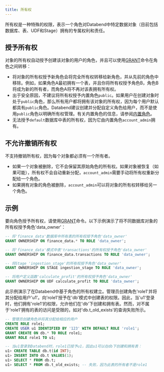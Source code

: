 ```yaml
---
title: 所有权
---
```


所有权是一种特殊的权限，表示一个角色对Databend中特定数据对象（目前包括数据库、表、UDF和Stage）拥有的专属权利和责任。

## 授予所有权

对象的所有权自动授予创建该对象的用户的角色，并且可以使用[GRANT](/sql/sql-commands/ddl/user/grant)命令在角色之间转移：

- 将对象的所有权授予新角色会将完全所有权转移给新角色，并从先前的角色中移除。例如，如果角色A最初拥有一个表，并且你将所有权授予角色B，角色B将成为新的所有者，而角色A将不再对该表拥有所有权。
- 出于安全原因，不建议将所有权授予内置角色`public`。如果用户在创建对象时处于`public`角色，那么所有用户都将拥有该对象的所有权，因为每个用户默认都具有`public`角色。Databend建议创建并分配自定义角色给用户，而不是使用`public`角色以明确所有权管理。有关内置角色的信息，请参阅[内置角色](02-roles.md)。
- 无法授予`default`数据库中表的所有权，因为它由内置角色`account_admin`拥有。

## 不允许撤销所有权

不支持撤销所有权，因为每个对象都必须有一个所有者。

- 如果一个对象被删除，它不会保留其原始角色的所有权。如果对象被恢复（如果可能），所有权不会自动重新分配，`account_admin`需要手动将所有权重新分配给一个角色。
- 如果拥有对象的角色被删除，`account_admin`可以将对象的所有权转移给另一个角色。

## 示例

要向角色授予所有权，请使用[GRANT](/sql/sql-commands/ddl/user/grant)命令。以下示例演示了将不同数据库对象的所有权授予角色'data_owner'：

```sql
-- 将'finance_data'数据库中所有表的所有权授予角色'data_owner'
GRANT OWNERSHIP ON finance_data.* TO ROLE 'data_owner';

-- 将'finance_data'模式中表'transactions'的所有权授予角色'data_owner'
GRANT OWNERSHIP ON finance_data.transactions TO ROLE 'data_owner';

-- 将Stage 'ingestion_stage'的所有权授予角色'data_owner'
GRANT OWNERSHIP ON STAGE ingestion_stage TO ROLE 'data_owner';

-- 将用户定义函数'calculate_profit'的所有权授予角色'data_owner'
GRANT OWNERSHIP ON UDF calculate_profit TO ROLE 'data_owner';
```

此示例演示了在Databend中基于角色的所有权建立。管理员创建角色'role1'并将其分配给用户'u1'。向'role1'授予在'db'模式中创建表的权限。因此，当'u1'登录时，他们拥有'role1'的权限，允许他们在'db'下创建和拥有表。然而，对不属于'role1'拥有的表的访问是受限的，如对'db.t_old_exists'的查询失败所示。

```sql
-- 管理员创建角色并将其分配给相应的用户
CREATE ROLE role1;
CREATE USER u1 IDENTIFIED BY '123' WITH DEFAULT ROLE 'role1';
GRANT CREATE ON db.* TO ROLE role1;
GRANT ROLE role1 TO u1;

-- 当u1登录到Databend时，role1已授予u1，因此u1可以在db下创建和拥有表：
u1> CREATE TABLE db.t(id INT);
u1> INSERT INTO db.t VALUES(1);
u1> SELECT * FROM db.t;
u1> SELECT * FROM db.t_old_exists; -- 失败，因为此表的所有者不是role1
```